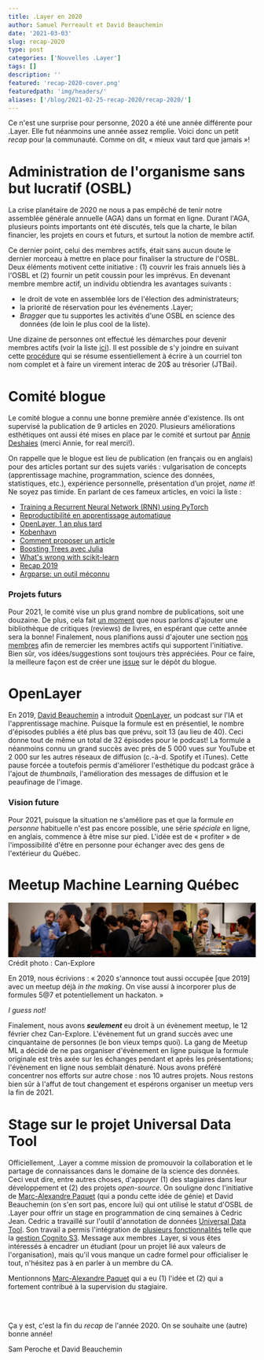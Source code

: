```yaml
---
title: .Layer en 2020
author: Samuel Perreault et David Beauchemin
date: '2021-03-03'
slug: recap-2020
type: post
categories: ['Nouvelles .Layer']
tags: []
description: ''
featured: 'recap-2020-cover.png'
featuredpath: 'img/headers/'
aliases: ['/blog/2021-02-25-recap-2020/recap-2020/']
---
```


Ce n'est une surprise pour personne, 2020 a été une année différente pour .Layer. Elle fut néanmoins une année assez remplie. Voici donc un petit _recap_ pour la communauté. Comme on dit, « mieux vaut tard que jamais »!

# Administration de l'organisme sans but lucratif (OSBL)

La crise planétaire de 2020 ne nous a pas empêché de tenir notre assemblée générale annuelle (AGA) dans un format en ligne. Durant l'AGA, plusieurs points importants ont été discutés, tels que la charte, le bilan financier, les projets en cours et futurs, et surtout la notion de membre actif.

Ce dernier point, celui des membres actifs, était sans aucun doute le dernier morceau à mettre en place pour finaliser la structure de l'OSBL. Deux éléments motivent cette initiative : (1) couvrir les frais annuels liés à l'OSBL et (2) fournir un petit coussin pour les imprévus. En devenant membre membre actif, un individu obtiendra les avantages suivants :

- le droit de vote en assemblée lors de l'élection des administrateurs;
- la priorité de réservation pour les événements .Layer;
- _Bragger_ que tu supportes les activités d'une OSBL en science des données (de loin le plus cool de la liste).

Une dizaine de personnes ont effectué les démarches pour devenir membres actifs (voir la liste [ici](https://github.com/dot-layer/charte-osbl/blob/master/LISTEMEMBRES.md)). Il est possible de s'y joindre en suivant cette [procédure](https://github.com/dot-layer/charte-osbl/blob/master/DEVENIRMEMBRE.md) qui se résume essentiellement à écrire à un courriel ton nom complet et à faire un virement interac de 20$ au trésorier (JTBai).

# Comité blogue

Le comité blogue a connu une bonne première année d'existence. Ils ont supervisé la publication de 9 articles en 2020. Plusieurs améliorations esthétiques ont aussi été mises en place par le comité et surtout par [Annie Deshaies](https://github.com/AnnieDeshaies) (merci Annie, for real merci!).

On rappelle que le blogue est lieu de publication (en français ou en anglais) pour des articles portant sur des sujets variés : vulgarisation de concepts (apprentissage machine, programmation, science des données, statistiques, etc.), expérience personnelle, présentation d’un projet, _name it_! Ne soyez pas timide. En parlant de ces fameux articles, en voici la liste :

- [Training a Recurrent Neural Network (RNN) using PyTorch](https://www.dotlayer.org/blog/2020-08-19-train-a-sequence-model-with-poutyne/machine-learning/)
- [Reproductibilité en apprentissage automatique](https://www.dotlayer.org/blog/2020-10-30-reproducibility-in-ml-a-talk/machine-learning/)
- [OpenLayer, 1 an plus tard](https://www.dotlayer.org/blog/2020-07-29-openlayer-one-year/podcast/)
- [Kobenhavn](https://www.dotlayer.org/blog/2020-06-09/copenhagen/)
- [Comment proposer un article](https://www.dotlayer.org/blog/2020-03-19-howto/howto-fr/)
- [Boosting Trees avec Julia](https://www.dotlayer.org/blog/2020-01-04-julia-boosting-trees/julia-boosting-trees/)
- [What's wrong with scikit-learn](https://www.dotlayer.org/blog/2020-03-04-what-is-wrong-with-sklearn/neat-machine-learning-pipelines/)
- [Recap 2019](https://www.dotlayer.org/blog/2019-12-19-recap-2019/recap-2019/)
- [Argparse: un outil méconnu](https://www.dotlayer.org/blog/2019-05-21-argparse-package/optparse-package/)

### Projets futurs

Pour 2021, le comité vise un plus grand nombre de publications, soit une douzaine. De plus, cela fait [un moment](https://github.com/dot-layer/blog/issues/14) que nous parlons d'ajouter une bibliothèque de critiques (reviews) de livres, en espérant que cette année sera la bonne! Finalement, nous planifions aussi d'ajouter une section [nos membres](https://github.com/dot-layer/blog/issues/112) afin de remercier les membres actifs qui supportent l'initiative. Bien sûr, vos idées/suggestions sont toujours très appréciées. Pour ce faire, la meilleure façon est de créer une [issue](https://github.com/dot-layer/blog/issues) sur le dépôt du blogue.

# OpenLayer

En 2019, [David Beauchemin](https://github.com/davebulaval) a introduit [OpenLayer](https://anchor.fm/open-layer), un podcast sur l'IA et l'apprentissage machine. Puisque la formule est en présentiel, le nombre d'épisodes publiés a été plus bas que prévu, soit 13 (au lieu de 40). Ceci donne tout de même un total de 32 épisodes pour le podcast! La formule a néanmoins connu un grand succès avec près de 5 000 vues sur YouTube et 2 000 sur les autres réseaux de diffusion (c.-à-d. Spotify et iTunes). Cette pause forcée a toutefois permis d'améliorer l'esthétique du podcast grâce à l'ajout de _thumbnails_, l'amélioration des messages de diffusion et le peaufinage de l'image.

### Vision future

Pour 2021, puisque la situation ne s'améliore pas et que la formule _en personne_ habituelle n'est pas encore possible, une série _spéciale_ en ligne, en anglais, commence à être mise sur pied. L'idée est de « profiter » de l'impossibilité d'être en personne pour échanger avec des gens de l'extérieur du Québec.

# Meetup Machine Learning Québec

![Meetup chez Can-Explore](fig/merge_img_can_explore.jpg)
Crédit photo : Can-Explore

En 2019, nous écrivions : « 2020 s'annonce tout aussi occupée [que 2019] avec un meetup déjà _in the making_. On vise aussi à incorporer plus de formules 5@7 et potentiellement un hackaton. »

_I guess not!_

Finalement, nous avons _**seulement**_ eu droit à un évènement meetup, le 12 février chez Can-Explore. L'évènement fut un grand succès avec une cinquantaine de personnes (le bon vieux temps quoi). La gang de Meetup ML a décidé de ne pas organiser d'évènement en ligne puisque la formule originale est très axée sur les échanges pendant et après les présentations; l'évènement en ligne nous semblait dénaturé. Nous avons préféré concentrer nos efforts sur autre chose : nos 10 autres projets. Nous restons bien sûr à l'affut de tout changement et espérons organiser un meetup vers la fin de 2021.

# Stage sur le projet Universal Data Tool

Officiellement, .Layer a comme mission de promouvoir la collaboration et le partage de connaissances dans le domaine de la science des données. Ceci veut dire, entre autres choses, d'appuyer (1) des stagiaires dans leur développement et (2) des projets _open-source_. On souligne donc l'initiative de [Marc-Alexandre Paquet](https://github.com/Ownmarc) (qui a pondu cette idée de génie) et David Beauchemin (on s'en sort pas, encore lui) qui ont utilisé le statut d'OSBL de .Layer pour offrir un stage en programmation de cinq semaines à Cedric Jean. Cedric a travaillé sur l'outil d'annotation de données [Universal Data Tool](https://universaldatatool.com/). Son travail a permis l'intégration de [plusieurs fonctionnalités](https://github.com/UniversalDataTool/universal-data-tool/issues?q=CedricJean) telle que la [gestion Cognito S3](https://github.com/UniversalDataTool/universal-data-tool/pull/103).
Message aux membres .Layer, si vous êtes intéressés à encadrer un étudiant (pour un projet lié aux valeurs de l'organisation), mais qu'il vous manque un cadre formel pour officialiser le tout, n'hésitez pas à en parler à un membre du CA.

Mentionnons [Marc-Alexandre Paquet](https://github.com/Ownmarc) qui a eu (1) l'idée et (2) qui a fortement contribué à la supervision du stagiaire.

<br><br>

Ça y est, c'est la fin du _recap_ de l'année 2020. On se souhaite une (autre) bonne année!

Sam Peroche et David Beauchemin
